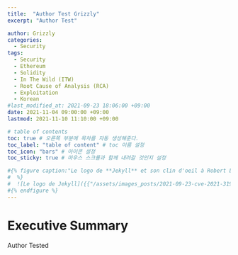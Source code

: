 ```yaml
---
title:  "Author Test Grizzly"
excerpt: "Author Test"

author: Grizzly
categories:
  - Security
tags:
  - Security
  - Ethereum
  - Solidity
  - In The Wild (ITW) 
  - Root Cause of Analysis (RCA)
  - Exploitation
  - Korean
#last_modified_at: 2021-09-23 18:06:00 +09:00
date: 2021-11-04 09:00:00 +09:00
lastmod: 2021-11-10 11:10:00 +09:00

# table of contents
toc: true # 오른쪽 부분에 목차를 자동 생성해준다.
toc_label: "table of content" # toc 이름 설정
toc_icon: "bars" # 아이콘 설정
toc_sticky: true # 마우스 스크롤과 함께 내려갈 것인지 설정

#{% figure caption:"Le logo de **Jekyll** et son clin d'oeil à Robert Louis Stevenson"
#  %}
#  ![Le logo de Jekyll]({{"/assets/images_posts/2021-09-23-cve-2021-31956-part1/1.png"| #relative_url}})
#{% endfigure %}
---
```

# Executive Summary
Author Tested